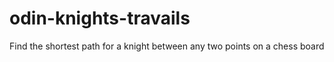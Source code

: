# odin-knights-travails
Find the shortest path for a knight between any two points on a chess board
